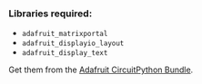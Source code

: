 ### Libraries required:
- `adafruit_matrixportal`
- `adafruit_displayio_layout`
- `adafruit_display_text`

Get them from the [Adafruit CircuitPython Bundle](https://github.com/adafruit/Adafruit_CircuitPython_Bundle).

